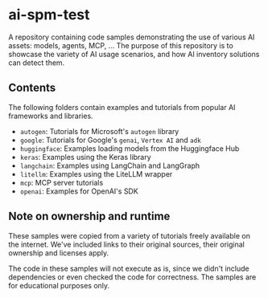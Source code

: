 # ai-spm-test

A repository containing code samples demonstrating the use of various AI assets: models, agents, MCP, ... The purpose of this repository is to showcase the variety of AI usage scenarios, and how AI inventory solutions can detect them.

## Contents
The following folders contain examples and tutorials from popular AI frameworks and libraries.

- `autogen`: Tutorials for Microsoft's `autogen` library
- `google`: Tutorials for Google's `genai`, `Vertex AI` and `adk`
- `huggingface`: Examples loading models from the Huggingface Hub
- `keras`: Examples using the Keras library
- `langchain`: Examples using LangChain and LangGraph
- `litellm`: Examples using the LiteLLM wrapper
- `mcp`: MCP server tutorials
- `openai`: Examples for OpenAI's SDK

## Note on ownership and runtime
These samples were copied from a variety of tutorials freely available on the internet. We've included links to their original sources, their original ownership and licenses apply.

The code in these samples will not execute as is, since we didn't include dependencies or even checked the code for correctness. The samples are for educational purposes only.

